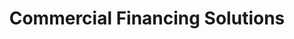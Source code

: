 ---
title: "Commercial Financing Solutions"
url: /wayne/commercial-financing-solutions/
shop: pawnbroker
---